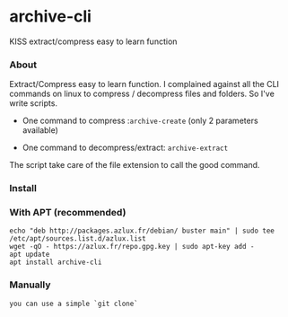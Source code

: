 # archive-cli
KISS extract/compress easy to learn function

### About
Extract/Compress easy to learn function.
I complained against all the CLI commands on linux to compress / decompress files and folders.
So I've write scripts.

- One command to compress :`archive-create` (only 2 parameters available)

- One command to decompress/extract: `archive-extract`

The script take care of the file extension to call the good command.

### Install
### With APT (recommended)
    echo "deb http://packages.azlux.fr/debian/ buster main" | sudo tee /etc/apt/sources.list.d/azlux.list
    wget -qO - https://azlux.fr/repo.gpg.key | sudo apt-key add -
    apt update
    apt install archive-cli

### Manually
    you can use a simple `git clone`
